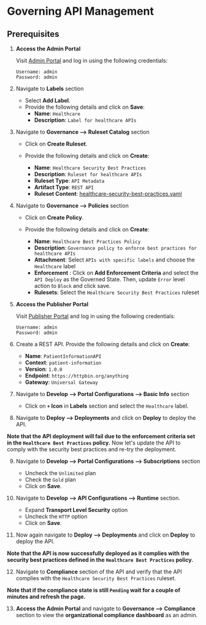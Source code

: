 # Governing API Management

## Prerequisites

1. **Access the Admin Portal**

   Visit [Admin Portal](https://localhost:9443/admin) and log in using the following credentials:

    ```
    Username: admin
    Password: admin
    ```
   
2. Navigate to **Labels** section
   - Select **Add Label**. 
   - Provide the following details and click on **Save**:
      - **Name**: `Healthcare`
      - **Description**: `Label for healthcare APIs`


3. Navigate to **Governance --> Ruleset Catalog** section 

    - Click on **Create Ruleset**.
   - Provide the following details and click on **Create**:

       - **Name**: `Healthcare Security Best Practices`
       - **Description**: `Ruleset for healthcare APIs`
       - **Ruleset Type**: `API Metadata`
       - **Artifact Type**: `REST API`
       - **Ruleset Content**: [healthcare-security-best-practices.yaml](../resources/governance/healthcare-security-best-practices.yaml)


4. Navigate to **Governance --> Policies** section

    - Click on **Create Policy**. 
    - Provide the following details and click on **Create**:
   
      - **Name**: `Healthcare Best Practices Policy`
      - **Description**: `Governance policy to enforce best practices for healthcare APIs`
      - **Attachment**: Select `APIs with specific labels` and choose the `Healthcare` label
      - **Enforcement** :  Click on **Add Enforcement Criteria** and select the `API Deploy` as the Governed State. Then, update `Error` level action to `Block` and click save.
      - **Rulesets**: Select the `Healthcare Security Best Practices` ruleset


5. **Access the Publisher Portal**

   Visit [Publisher Portal](https://localhost:9443/publisher) and log in using the following credentials:

    ```
    Username: admin
    Password: admin
    ```
 
  
6. Create a REST API. Provide the following details and click on **Create**:

    - **Name**: `PatientInformationAPI`
    - **Context**: `patient-information`
    - **Version**: `1.0.0`
    - **Endpoint**: `https://httpbin.org/anything`
    - **Gateway**: `Universal Gateway`



7. Navigate to **Develop --> Portal Configurations --> Basic Info** section 
   - Click on **`+` Icon** in **Labels** section and select the `Healthcare` label.


8. Navigate to **Deploy --> Deployments** and click on **Deploy** to deploy the API.

**Note that the API deployment will fail due to the enforcement criteria set in the `Healthcare Best Practices` policy.** 
Now let's update the API to comply with the security best practices and re-try the deployment.


9. Navigate to **Develop --> Portal Configurations --> Subscriptions** section 
    - Uncheck the `Unlimited` plan 
    - Check the `Gold` plan
    - Click on **Save**.


10. Navigate to **Develop --> API Configurations --> Runtime** section.
    - Expand **Transport Level Security** option
    - Uncheck the `HTTP` option
    - Click on **Save**.


11. Now again navigate to **Deploy --> Deployments** and click on **Deploy** to deploy the API.

**Note that the API is now successfully deployed as it complies with the security best practices defined in the `Healthcare Best Practices` policy.**


12. Navigate to **Compliance** section of the API and verify that the API complies with the `Healthcare Security Best Practices` ruleset.


**Note that if the compliance state is still `Pending` wait for a couple of minutes and refresh the page.**


13. **Access the Admin Portal** and navigate to **Governance --> Compliance** section to view the **organizational compliance dashboard** as an admin.



   



